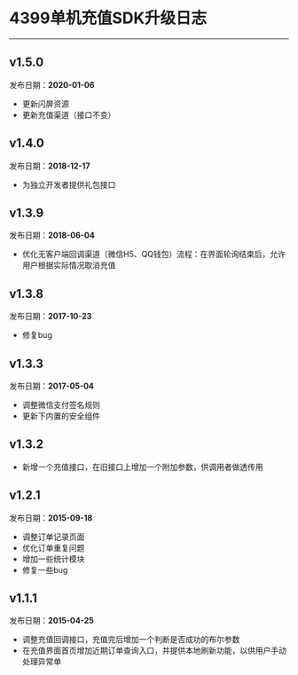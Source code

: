 ﻿# 4399单机充值SDK升级日志
-----------------------

## v1.5.0    
发布日期：__2020-01-06__  
- 更新闪屏资源
- 更新充值渠道（接口不变）


## v1.4.0    
发布日期：__2018-12-17__  
- 为独立开发者提供礼包接口

## v1.3.9    
发布日期：__2018-06-04__  
- 优化无客户端回调渠道（微信H5、QQ钱包）流程：在界面轮询结束后，允许用户根据实际情况取消充值

## v1.3.8  
发布日期：__2017-10-23__  
- 修复bug

## v1.3.3  
发布日期：__2017-05-04__  
- 调整微信支付签名规则  
- 更新下内置的安全组件  

## v1.3.2  
- 新增一个充值接口，在旧接口上增加一个附加参数，供调用者做透传用


## v1.2.1
发布日期：__2015-09-18__ 
- 调整订单记录页面
- 优化订单重复问题
- 增加一些统计模块
- 修复一些bug


## v1.1.1
发布日期：__2015-04-25__ 
- 调整充值回调接口，充值完后增加一个判断是否成功的布尔参数
- 在充值界面首页增加近期订单查询入口，并提供本地刷新功能，以供用户手动处理异常单
